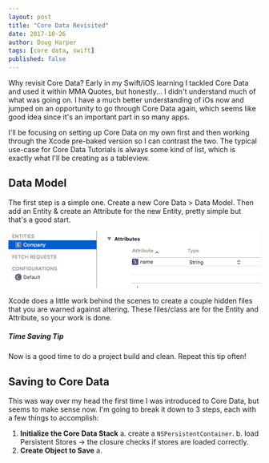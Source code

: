```yaml
---
layout: post
title: "Core Data Revisited"
date: 2017-10-26
author: Doug Harper
tags: [core data, swift]
published: false
---
```


Why revisit Core Data?  Early in my Swift/iOS learning I tackled Core Data and used it within MMA Quotes, but honestly... I didn't understand much of what was going on. I have a much better understanding of iOs now and jumped on an opportunity to go through Core Data again, which seems like good idea since it's an important part in so many apps.   

I'll be focusing on setting up Core Data on my own first and then working through the Xcode pre-baked version so I can contrast the two.  The typical use-case for Core Data Tutorials is always some kind of list, which is exactly what I'll be creating as a tableview.

## Data Model

The first step is a simple one.  Create a new Core Data > Data Model.  Then add an Entity & create an Attribute for the new Entity, pretty simple but that's a good start.  

![Core Data Entity & Attribute in Xcode](/images/coreDateEntityAttribute.png "Core Data Entity & Attribute in Xcode")

Xcode does a little work behind the scenes to create a couple hidden files that you are warned against altering.  These files/class are for the Entity and Attribute, so your work is done.  
<div class="note">
  <h5>Time Saving Tip</h5>
  <p>Now is a good time to do a project build and clean.  Repeat this tip often!</p>
</div>

## Saving to Core Data

This was way over my head the first time I was introduced to Core Data, but seems to make sense now.  I'm going to break it down to 3 steps, each with a few things to accomplish:

1. **Initialize the Core Data Stack**
  a. create a `NSPersistentContainer`.
  b. load Persistent Stores -> the closure checks if stores are loaded correctly.
2. **Create Object to Save**
  a. 

